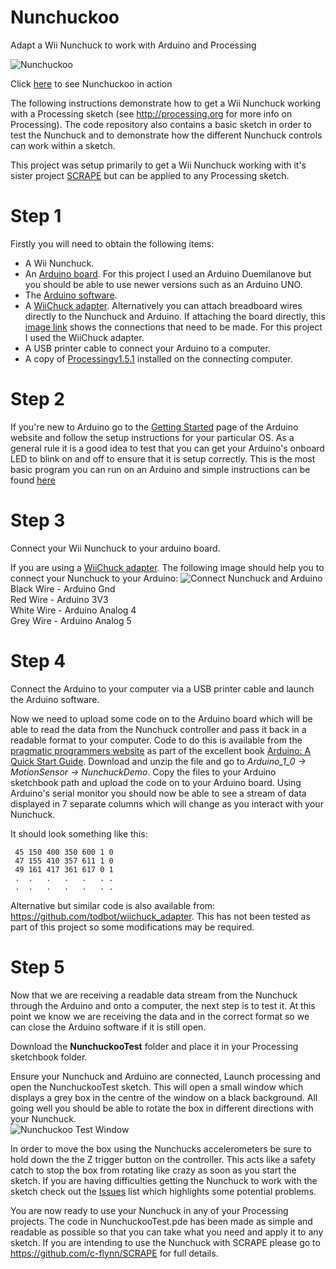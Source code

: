 Nunchuckoo
==========

Adapt a Wii Nunchuck to work with Arduino and Processing

![Nunchuckoo](https://dl.dropbox.com/u/29093681/Nunchuckoo.jpg)

Click [here](http://www.youtube.com/watch?v=Wz4LDeIwH18) to see Nunchuckoo in action

The following instructions demonstrate how to get a Wii Nunchuck working with a Processing sketch (see http://processing.org for more info on Processing).  The code repository also contains a basic sketch in order to test the Nunchuck and to demonstrate how the different Nunchuck controls can work within a sketch.

This project was setup primarily to get a Wii Nunchuck working with it's sister project [SCRAPE](https://github.com/c-flynn/SCRAPE) but can be applied to any Processing sketch.

Step 1
======
Firstly you will need to obtain the following items:  
* A Wii Nunchuck.  
* An [Arduino board](http://arduino.cc/en/Main/Products). For this project I used an Arduino Duemilanove but you should be able to use newer versions such as an Arduino UNO.  
* The [Arduino software](http://arduino.cc/en/Main/Software).  
* A [WiiChuck adapter](http://todbot.com/blog/2008/02/18/wiichuck-wii-nunchuck-adapter-available).  Alternatively you can attach breadboard wires directly to the Nunchuck and Arduino.  If attaching the board directly, this [image link](http://www.instructables.com/files/deriv/FOA/0I6U/GFRWRNI0/FOA0I6UGFRWRNI0.LARGE.jpg) shows the connections that need to be made.  For this project I used the WiiChuck adapter.  
* A USB printer cable to connect your Arduino to a computer.  
* A copy of [Processingv1.5.1](http://processing.org/download/) installed on the connecting computer.   

Step 2
======
If you're new to Arduino go to the [Getting Started](http://arduino.cc/en/Guide/HomePage) page of the Arduino website and follow the setup instructions for your particular OS.  As a general rule it is a good idea to test that you can get your Arduino's onboard LED to blink on and off to ensure that it is setup correctly.  This is the most basic program you can run on an Arduino and simple instructions can be found [here](http://arduino.cc/en/Tutorial/Blink)   

Step 3
======
Connect your Wii Nunchuck to your arduino board.

If you are using a [WiiChuck adapter](http://todbot.com/blog/2008/02/18/wiichuck-wii-nunchuck-adapter-available). The following image should help you to connect your Nunchuck to your Arduino:
![Connect Nunchuck and Arduino](https://dl.dropbox.com/u/29093681/connection.jpg)  
Black Wire - Arduino Gnd  
Red Wire - Arduino 3V3  
White Wire - Arduino Analog 4  
Grey Wire - Arduino Analog 5

Step 4
======
Connect the Arduino to your computer via a USB printer cable and launch the Arduino software.  

Now we need to upload some code on to the Arduino board which will be able to read the data from the Nunchuck controller and pass it back in a readable format to your computer.  Code to do this is available from the [pragmatic programmers website](http://pragprog.com/titles/msard/source_code) as part of the excellent book [Arduino: A Quick Start Guide](http://pragprog.com/book/msard/arduino).  Download and unzip the file and go to _Arduino_1_0 -> MotionSensor -> NunchuckDemo_. Copy the files to your Arduino sketchbook path and upload the code on to your Arduino board.  Using Arduino's serial monitor you should now be able to see a stream of data displayed in 7 separate columns which will change as you interact with your Nunchuck.

It should look something like this:  

     45 150 400 350 600 1 0   
     47 155 410 357 611 1 0   
     49 161 417 361 617 0 1   
     .  .   .   .   .   . .   
     .  .   .   .   .   . .   

Alternative but similar code is also available from: https://github.com/todbot/wiichuck_adapter.  This has not been tested as part of this project so some modifications may be required.

Step 5
======
Now that we are receiving a readable data stream from the Nunchuck through the Arduino and onto a computer, the next step is to test it.  At this point we know we are receiving the data and in the correct format so we can close the Arduino software if it is still open.  

Download the **NunchuckooTest** folder and place it in your Processing sketchbook folder.  

Ensure your Nunchuck and Arduino are connected, Launch processing and open the NunchuckooTest sketch.  This will open a small window which displays a grey box in the centre of the window on a black background.  All going well you should be able to rotate the box in different directions with your Nunchuck.  
![Nunchuckoo Test Window](https://dl.dropbox.com/u/29093681/nunchuckooTestsnap.png)

In order to move the box using the Nunchucks accelerometers be sure to hold down the the Z trigger button on the controller.  This acts like a safety catch to stop the box from rotating like crazy as soon as you start the sketch.  If you are having difficulties getting the Nunchuck to work with the sketch check out the [Issues](https://github.com/c-flynn/Nunchuckoo/issues) list which highlights some potential problems.

You are now ready to use your Nunchuck in any of your Processing projects.  The code in NunchuckooTest.pde has been made as simple and readable as possible so that you can take what you need and apply it to any sketch.  If you are intending to use the Nunchuck with SCRAPE please go to https://github.com/c-flynn/SCRAPE for full details.     

 
